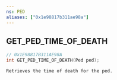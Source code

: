 ```yaml
---
ns: PED
aliases: ["0x1e98817b311ae98a"]
---
```

## GET_PED_TIME_OF_DEATH

```c
// 0x1E98817B311AE98A
int GET_PED_TIME_OF_DEATH(Ped ped);
```

```
Retrieves the time of death for the ped.
```
